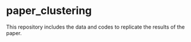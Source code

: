 # paper_clustering
This repository includes the data and codes to replicate the results of the paper.
